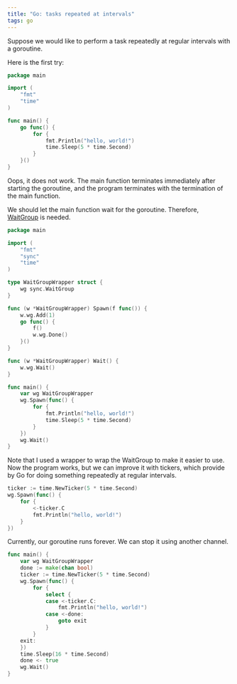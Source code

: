 ```yaml
---
title: "Go: tasks repeated at intervals"
tags: go
---
```


Suppose we would like to perform a task repeatedly at regular intervals with a goroutine.

<!--more-->

Here is the first try:

```go
package main

import (
	"fmt"
	"time"
)

func main() {
	go func() {
		for {
			fmt.Println("hello, world!")
			time.Sleep(5 * time.Second)
		}
	}()
}
```

Oops, it does not work. The main function terminates immediately after starting the goroutine,
and the program terminates with the termination of the main function.

We should let the main function wait for the goroutine. Therefore,
[WaitGroup](https://golang.org/pkg/sync/#WaitGroup) is needed.

```go
package main

import (
	"fmt"
	"sync"
	"time"
)

type WaitGroupWrapper struct {
	wg sync.WaitGroup
}

func (w *WaitGroupWrapper) Spawn(f func()) {
	w.wg.Add(1)
	go func() {
		f()
		w.wg.Done()
	}()
}

func (w *WaitGroupWrapper) Wait() {
	w.wg.Wait()
}

func main() {
	var wg WaitGroupWrapper
	wg.Spawn(func() {
		for {
			fmt.Println("hello, world!")
			time.Sleep(5 * time.Second)
		}
	})
	wg.Wait()
}
```

Note that I used a wrapper to wrap the WaitGroup to make it easier to use.
Now the program works, but we can improve it with tickers, which provide by
Go for doing something repeatedly at regular intervals.

```go
ticker := time.NewTicker(5 * time.Second)
wg.Spawn(func() {
    for {
        <-ticker.C
        fmt.Println("hello, world!")
    }
})
```

Currently, our goroutine runs forever. We can stop it using another channel.

```go
func main() {
	var wg WaitGroupWrapper
	done := make(chan bool)
	ticker := time.NewTicker(5 * time.Second)
	wg.Spawn(func() {
		for {
			select {
			case <-ticker.C:
				fmt.Println("hello, world!")
			case <-done:
				goto exit
			}
		}
	exit:
	})
	time.Sleep(16 * time.Second)
	done <- true
	wg.Wait()
}
```
